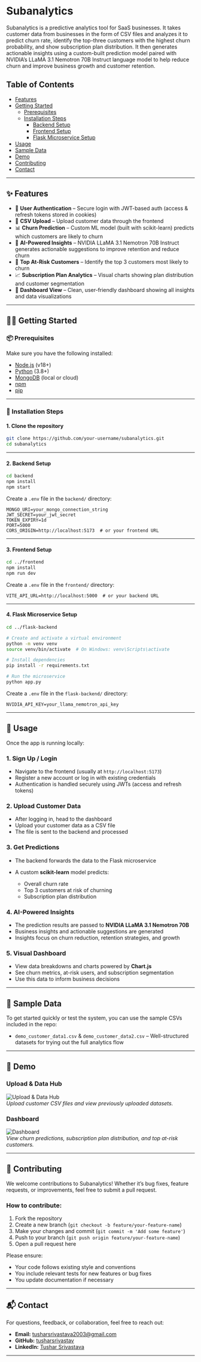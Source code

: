 # Subanalytics

Subanalytics is a predictive analytics tool for SaaS businesses. It takes customer data from businesses in the form of CSV files and analyzes it to predict churn rate, identify the top-three customers with the highest churn probability, and show subscription plan distribution. It then generates actionable insights using a custom-built prediction model paired with NVIDIA’s LLaMA 3.1 Nemotron 70B Instruct language model to help reduce churn and improve business growth and customer retention.

## Table of Contents

- [Features](#-features)  
- [Getting Started](#-getting-started)  
  - [Prerequisites](#-prerequisites)  
  - [Installation Steps](#-installation-steps)  
    - [Backend Setup](#1-backend-setup)  
    - [Frontend Setup](#3-frontend-setup)  
    - [Flask Microservice Setup](#4-flask-microservice-setup)  
- [Usage](#-usage)  
- [Sample Data](#-sample-data)  
- [Demo](#-demo)  
- [Contributing](#-contributing)  
- [Contact](#-contact)

---

## ✨ Features

* 🔐 **User Authentication** – Secure login with JWT-based auth (access & refresh tokens stored in cookies)
* 📁 **CSV Upload** – Upload customer data through the frontend
* 📊 **Churn Prediction** – Custom ML model (built with scikit-learn) predicts which customers are likely to churn
* 🧠 **AI-Powered Insights** – NVIDIA LLaMA 3.1 Nemotron 70B Instruct generates actionable suggestions to improve retention and reduce churn
* 📌 **Top At-Risk Customers** – Identify the top 3 customers most likely to churn
* 📈 **Subscription Plan Analytics** – Visual charts showing plan distribution and customer segmentation
* 🧾 **Dashboard View** – Clean, user-friendly dashboard showing all insights and data visualizations

---

## 🧑‍💻 Getting Started

### 📦 Prerequisites

Make sure you have the following installed:

* [Node.js](https://nodejs.org/) (v18+)
* [Python](https://www.python.org/) (3.8+)
* [MongoDB](https://www.mongodb.com/) (local or cloud)
* [npm](https://www.npmjs.com/)
* [pip](https://pip.pypa.io/)

---

### 🔧 Installation Steps

#### 1. Clone the repository

```bash
git clone https://github.com/your-username/subanalytics.git
cd subanalytics
```

---

#### 2. Backend Setup

```bash
cd backend
npm install
npm start
```

Create a `.env` file in the `backend/` directory:

```env
MONGO_URI=your_mongo_connection_string
JWT_SECRET=your_jwt_secret
TOKEN_EXPIRY=1d
PORT=5000
CORS_ORIGIN=http://localhost:5173  # or your frontend URL
```

---

#### 3. Frontend Setup

```bash
cd ../frontend
npm install
npm run dev
```

Create a `.env` file in the `frontend/` directory:

```env
VITE_API_URL=http://localhost:5000  # or your backend URL
```

---

#### 4. Flask Microservice Setup

```bash
cd ../flask-backend

# Create and activate a virtual environment
python -m venv venv
source venv/bin/activate  # On Windows: venv\Scripts\activate

# Install dependencies
pip install -r requirements.txt

# Run the microservice
python app.py
```

Create a `.env` file in the `flask-backend/` directory:

```env
NVIDIA_API_KEY=your_llama_nemotron_api_key
```

---

## 🚀 Usage

Once the app is running locally:

### 1. **Sign Up / Login**

* Navigate to the frontend (usually at `http://localhost:5173`)
* Register a new account or log in with existing credentials
* Authentication is handled securely using JWTs (access and refresh tokens)

### 2. **Upload Customer Data**

* After logging in, head to the dashboard
* Upload your customer data as a CSV file
* The file is sent to the backend and processed

### 3. **Get Predictions**

* The backend forwards the data to the Flask microservice
* A custom **scikit-learn** model predicts:

  * Overall churn rate
  * Top 3 customers at risk of churning
  * Subscription plan distribution

### 4. **AI-Powered Insights**

* The prediction results are passed to **NVIDIA LLaMA 3.1 Nemotron 70B**
* Business insights and actionable suggestions are generated
* Insights focus on churn reduction, retention strategies, and growth

### 5. **Visual Dashboard**

* View data breakdowns and charts powered by **Chart.js**
* See churn metrics, at-risk users, and subscription segmentation
* Use this data to inform business decisions

---

## 📂 Sample Data

To get started quickly or test the system, you can use the sample CSVs included in the repo:

* `demo_customer_data1.csv` & `demo_customer_data2.csv` – Well-structured datasets for trying out the full analytics flow

---

## 📸 Demo

### Upload & Data Hub  
![Upload & Data Hub](screenshots/datahub.png)  
*Upload customer CSV files and view previously uploaded datasets.*

### Dashboard  
![Dashboard](screenshots/dashboard.png)  
*View churn predictions, subscription plan distribution, and top at-risk customers.*

---

## 🤝 Contributing

We welcome contributions to Subanalytics! Whether it’s bug fixes, feature requests, or improvements, feel free to submit a pull request.

### How to contribute:

1. Fork the repository
2. Create a new branch (`git checkout -b feature/your-feature-name`)
3. Make your changes and commit (`git commit -m 'Add some feature'`)
4. Push to your branch (`git push origin feature/your-feature-name`)
5. Open a pull request here

Please ensure:

* Your code follows existing style and conventions
* You include relevant tests for new features or bug fixes
* You update documentation if necessary

---

## 📬 Contact

For questions, feedback, or collaboration, feel free to reach out:

* **Email:** [tusharsrivastava2003@gmail.com](mailto:tusharsrivastava2003@gmail.com)
* **GitHub:** [tusharsrivastav](https://github.com/tusharsrivastav)
* **LinkedIn:** [Tushar Srivastava](https://www.linkedin.com/in/tushar-srivastava-739009223/)

---